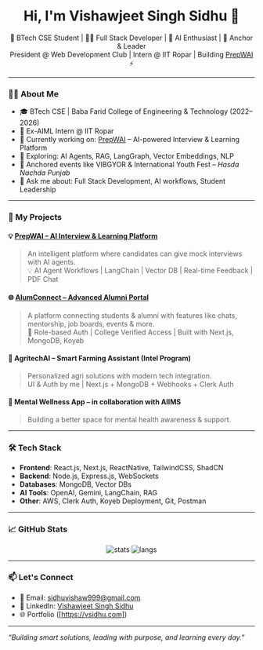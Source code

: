<h1 align="center">Hi, I'm Vishawjeet Singh Sidhu 👋</h1>

<p align="center">
  🚀 BTech CSE Student | 👨‍💻 Full Stack Developer | 🤖 AI Enthusiast | 🎤 Anchor & Leader<br>
  President @ Web Development Club | Intern @ IIT Ropar | Building <a href="https://prepwai.com" target="_blank">PrepWAI</a> ⚡
</p>

---

### 👨‍💼 About Me

- 🎓 BTech CSE | Baba Farid College of Engineering & Technology (2022–2026)
- 💼 Ex-AIML Intern @ IIT Ropar
- 🌱 Currently working on: [PrepWAI](https://prepwai.com) – AI-powered Interview & Learning Platform
- 🧠 Exploring: AI Agents, RAG, LangGraph, Vector Embeddings, NLP
- 🎤 Anchored events like VIBGYOR & International Youth Fest – *Hasda Nachda Punjab*
- 💬 Ask me about: Full Stack Development, AI workflows, Student Leadership

---

### 🚀 My Projects

#### 💡 [PrepWAI – AI Interview & Learning Platform](https://prepwai.com)
> An intelligent platform where candidates can give mock interviews with AI agents.  
> 💡 AI Agent Workflows | LangChain | Vector DB | Real-time Feedback | PDF Chat

#### 🌐 [AlumConnect – Advanced Alumni Portal](https://alumconnect.vercel.app)
> A platform connecting students & alumni with features like chats, mentorship, job boards, events & more.  
> 🔐 Role-based Auth | College Verified Access | Built with Next.js, MongoDB, Koyeb

#### 🌱 AgritechAI – Smart Farming Assistant (Intel Program)
> Personalized agri solutions with modern tech integration.  
> UI & Auth by me | Next.js + MongoDB + Webhooks + Clerk Auth

#### 🧠 Mental Wellness App – in collaboration with AIIMS
> Building a better space for mental health awareness & support.

---

### 🛠 Tech Stack

- **Frontend**: React.js, Next.js, ReactNative, TailwindCSS, ShadCN
- **Backend**: Node.js, Express.js, WebSockets
- **Databases**: MongoDB, Vector DBs
- **AI Tools**: OpenAI, Gemini, LangChain, RAG
- **Other**: AWS, Clerk Auth, Koyeb Deployment, Git, Postman

---

### 📈 GitHub Stats

<p align="center">
  <img src="https://github-readme-stats.vercel.app/api?username=lsvishawjeet&show_icons=true&theme=tokyonight" alt="stats" />
  <img src="https://github-readme-stats.vercel.app/api/top-langs/?username=lsvishawjeet&layout=compact&theme=tokyonight" alt="langs" />
</p>

---

### 📫 Let's Connect

- 📧 Email: sidhuvishaw999@gmail.com  
- 🔗 LinkedIn: [Vishawjeet Singh Sidhu](https://www.linkedin.com/in/vishawjeet-singh-sidhu/](https://www.linkedin.com/in/vishawjeets/))  
- 🌐 Portfolio ([https://vsidhu.com])

---

_“Building smart solutions, leading with purpose, and learning every day.”_
